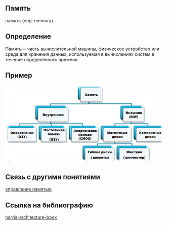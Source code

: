 ## Память
память (eng: memory) 

## Определение
Память— часть вычислительной машины, физическое устройство или среда для хранения данных, используемая в вычислениях систем в течение определённого времени.
## Пример
![memory](images/memory.png)
## Cвязь с другими понятиями 
[управление памятью](memory_management.md)
## Cсылка на библиографию
[harris-architecture-book](../bibliography/harris-architecture-book.md)



